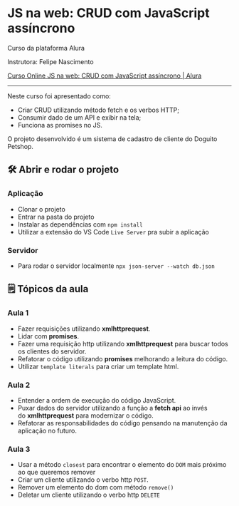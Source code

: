 # JS na web: CRUD com JavaScript assíncrono

Curso da plataforma Alura

Instrutora: Felipe Nascimento

[Curso Online JS na web: CRUD com JavaScript assíncrono | Alura](https://cursos.alura.com.br/course/javascript-crud-assincrono)

---

Neste curso foi apresentado como:

- Criar CRUD utilizando método fetch e os verbos HTTP;
- Consumir dado de um API e exibir na tela;
- Funciona as promises no JS.

O projeto desenvolvido é um sistema de cadastro de cliente do Doguito Petshop.

## 🛠️ Abrir e rodar o projeto

### Aplicação

- Clonar o projeto
- Entrar na pasta do projeto
- Instalar as dependências com `npm install`
- Utilizar a extensão do VS Code `Live Server` pra subir a aplicação
### Servidor

- Para rodar o servidor localmente `npx json-server --watch db.json`

## 🗒️ Tópicos da aula

### Aula 1
- Fazer requisições utilizando **xmlhttprequest**.
- Lidar com **promises**.
- Fazer uma requisição http utilizando **xmlhttprequest** para buscar todos os clientes do servidor.
- Refatorar o código utilizando **promises** melhorando a leitura do código.
- Utilizar `template literals` para criar um template html.
### Aula 2

- Entender a ordem de execução do código JavaScript.
- Puxar dados do servidor utilizando a função a **fetch api** ao invés do **xmlhttprequest** para modernizar o código.
- Refatorar as responsabilidades do código pensando na manutenção da aplicação no futuro.
### Aula 3

- Usar a método `closest` para encontrar o elemento do `DOM` mais próximo ao que queremos remover
- Criar um cliente utilizando o verbo http `POST`.
- Remover um elemento do dom com método `remove()`
- Deletar um cliente utilizando o verbo http `DELETE`